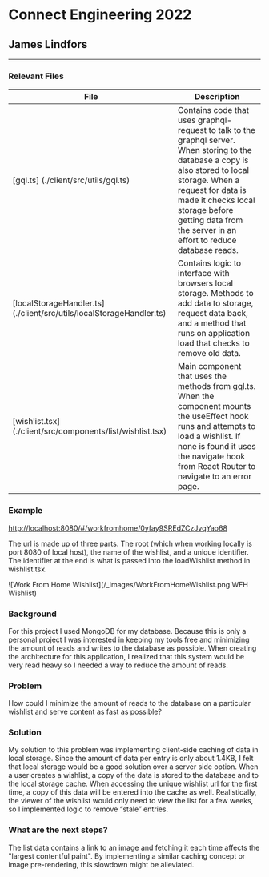 # Connect Engineering 2022

## James Lindfors

---

### Relevant Files

| File                                                                 | Description                                                                                                                                                                                                                                                                    |
| -------------------------------------------------------------------- | ------------------------------------------------------------------------------------------------------------------------------------------------------------------------------------------------------------------------------------------------------------------------------ |
| [gql.ts] (./client/src/utils/gql.ts)                                 | Contains code that uses graphql-request to talk to the graphql server. When storing to the database a copy is also stored to local storage. When a request for data is made it checks local storage before getting data from the server in an effort to reduce database reads. |
| [localStorageHandler.ts] (./client/src/utils/localStorageHandler.ts) | Contains logic to interface with browsers local storage. Methods to add data to storage, request data back, and a method that runs on application load that checks to remove old data.                                                                                         |
| [wishlist.tsx] (./client/src/components/list/wishlist.tsx)           | Main component that uses the methods from gql.ts. When the component mounts the useEffect hook runs and attempts to load a wishlist. If none is found it uses the navigate hook from React Router to navigate to an error page.                                                |

### Example

<http://localhost:8080/#/workfromhome/0yfay9SREdZCzJvqYao68>

The url is made up of three parts. The root (which when working locally is port 8080 of local host), the name of the wishlist, and a unique identifier. The identifier at the end is what is passed into the loadWishlist method in wishlist.tsx.

![Work From Home Wishlist](/\_images/WorkFromHomeWishlist.png WFH Wishlist)

### Background

For this project I used MongoDB for my database. Because this is only a personal project I was interested in keeping my tools free and minimizing the amount of reads and writes to the database as possible. When creating the architecture for this application, I realized that this system would be very read heavy so I needed a way to reduce the amount of reads.

### Problem

How could I minimize the amount of reads to the database on a particular wishlist and serve content as fast as possible?

### Solution

My solution to this problem was implementing client-side caching of data in local storage. Since the amount of data per entry is only about 1.4KB, I felt that local storage would be a good solution over a server side option. When a user creates a wishlist, a copy of the data is stored to the database and to the local storage cache. When accessing the unique wishlist url for the first time, a copy of this data will be entered into the cache as well. Realistically, the viewer of the wishlist would only need to view the list for a few weeks, so I implemented logic to remove “stale” entries.

### What are the next steps?

The list data contains a link to an image and fetching it each time affects the "largest contentful paint". By implementing a similar caching concept or image pre-rendering, this slowdown might be alleviated.
